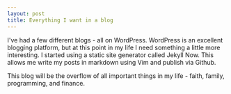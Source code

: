```yaml
---
layout: post
title: Everything I want in a blog
---
```


I've had a few different blogs - all on WordPress. WordPress is an excellent blogging platform, but at this point in my life I need something a little more interesting. I started using a static site generator called Jekyll Now. This allows me write my posts in markdown using Vim and publish via Github.

This blog will be the overflow of all important things in my life - faith, family, programming, and finance.
